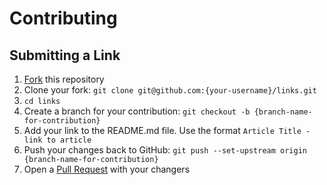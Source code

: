 # Contributing

## Submitting a Link

1. [Fork](https://docs.github.com/en/free-pro-team@latest/github/getting-started-with-github/fork-a-repo) this repository
2. Clone your fork: `git clone git@github.com:{your-username}/links.git`
3. `cd links`
4. Create a branch for your contribution: `git checkout -b {branch-name-for-contribution}`
5. Add your link to the README.md file. Use the format `Article Title - link to article`
6. Push your changes back to GitHub: `git push --set-upstream origin {branch-name-for-contribution}`
7. Open a [Pull Request](https://docs.github.com/en/free-pro-team@latest/github/collaborating-with-issues-and-pull-requests/creating-a-pull-request-from-a-fork) with your changers
